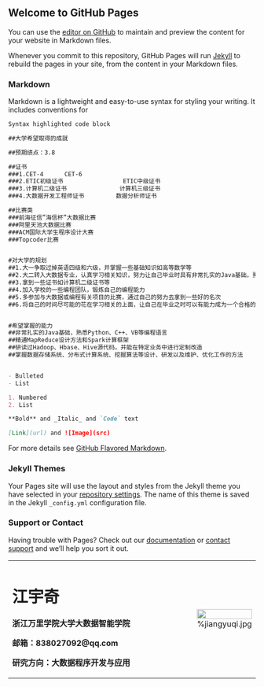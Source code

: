 ## Welcome to GitHub Pages

You can use the [editor on GitHub](https://github.com/838027092/jiangyuqi.github.com/edit/gh-pages/index.md) to maintain and preview the content for your website in Markdown files.

Whenever you commit to this repository, GitHub Pages will run [Jekyll](https://jekyllrb.com/) to rebuild the pages in your site, from the content in your Markdown files.

### Markdown

Markdown is a lightweight and easy-to-use syntax for styling your writing. It includes conventions for

```markdown
Syntax highlighted code block

##大学希望取得的成就

##预期绩点：3.8

##证书
###1.CET-4      CET-6
###2.ETIC初级证书                 ETIC中级证书
###3.计算机二级证书               计算机三级证书
###4.大数据开发工程师证书         数据分析师证书

##比赛类
###前海征信”海信杯”大数据比赛
###阿里天池大数据比赛
###ACM国际大学生程序设计大赛
###Topcoder比赛


#对大学的规划
##1.大一争取过掉英语四级和六级，并掌握一些基础知识如高等数学等
##2.大二转入大数据专业，认真学习相关知识，努力让自己毕业时具有非常扎实的Java基础，熟悉Python、C++、VB等编程语言，并精通MapReduce设计方法和Spark计算框架，以及研读Hadoop、Hbase 、Hive源代码
##3.拿到一些证书如计算机二级证书等
##4.加入学校的一些编程团队，锻炼自己的编程能力
##5.多参加与大数据或编程有关项目的比赛，通过自己的努力去拿到一些好的名次
##6.将自己的时间尽可能的花在学习相关的上面，让自己在毕业之时可以有能力成为一个合格的大数据工程师并且努力去一个好的公司


#希望掌握的能力
##非常扎实的Java基础，熟悉Python、C++、VB等编程语言
##精通MapReduce设计方法和Spark计算框架
##研读过Hadoop、Hbase、Hive源代码，并能在特定业务中进行定制改造
##掌握数据存储系统、分布式计算系统、挖掘算法等设计、研发以及维护、优化工作的方法


- Bulleted
- List

1. Numbered
2. List

**Bold** and _Italic_ and `Code` text

[Link](url) and ![Image](src)
```

For more details see [GitHub Flavored Markdown](https://guides.github.com/features/mastering-markdown/).

### Jekyll Themes

Your Pages site will use the layout and styles from the Jekyll theme you have selected in your [repository settings](https://github.com/838027092/12/settings). The name of this theme is saved in the Jekyll `_config.yml` configuration file.

### Support or Contact

Having trouble with Pages? Check out our [documentation](https://docs.github.com/categories/github-pages-basics/) or [contact support](https://github.com/contact) and we’ll help you sort it out.

<table border="0">
  <tr>
    <td width="75%">
      <h1>江宇奇</h1>
      <p><b></b></p>
      <p><b>浙江万里学院大学大数据智能学院</b></p>
      <p><b>邮箱：838027092@qq.com</b></p>
      <p><b>研究方向：大数据程序开发与应用</b></p>
    </td>
    <td width="25%">
      <img src="/zhengjianzhao.jpg" width="100%">      %jiangyuqi.jpg
    </td>
  </tr>
</table>






